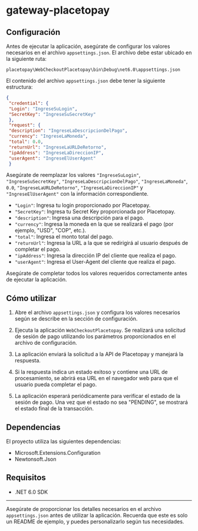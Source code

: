 # gateway-placetopay



## Configuración

Antes de ejecutar la aplicación, asegúrate de configurar los valores necesarios en el archivo `appsettings.json`. El archivo debe estar ubicado en la siguiente ruta:

`placetopay\WebCheckoutPlacetopay\bin\Debug\net6.0\appsettings.json`

El contenido del archivo `appsettings.json` debe tener la siguiente estructura:

```json
{
 "credential": {
 "Login": "IngreseSuLogin",
 "SecretKey": "IngreseSuSecretKey"
 },
 "request": {
 "description": "IngreseLaDescripcionDelPago",
 "currency": "IngreseLaMoneda",
 "total": 0.0,
 "returnUrl": "IngreseLaURLDeRetorno",
 "ipAddress": "IngreseLaDireccionIP",
 "userAgent": "IngreseElUserAgent"
 }
```

Asegúrate de reemplazar los valores `"IngreseSuLogin"`, `"IngreseSuSecretKey"`, `"IngreseLaDescripcionDelPago"`, `"IngreseLaMoneda"`, `0.0`, `"IngreseLaURLDeRetorno"`, `"IngreseLaDireccionIP"` y `"IngreseElUserAgent"` con la información correspondiente.

- `"Login"`: Ingresa tu login proporcionado por Placetopay.
- `"SecretKey"`: Ingresa tu Secret Key proporcionada por Placetopay.
- `"description"`: Ingresa una descripción para el pago.
- `"currency"`: Ingresa la moneda en la que se realizará el pago (por ejemplo, "USD", "COP", etc.).
- `"total"`: Ingresa el monto total del pago.
- `"returnUrl"`: Ingresa la URL a la que se redirigirá al usuario después de completar el pago.
- `"ipAddress"`: Ingresa la dirección IP del cliente que realiza el pago.
- `"userAgent"`: Ingresa el User-Agent del cliente que realiza el pago.

Asegúrate de completar todos los valores requeridos correctamente antes de ejecutar la aplicación.

## Cómo utilizar

1. Abre el archivo `appsettings.json` y configura los valores necesarios según se describe en la sección de configuración.

2. Ejecuta la aplicación `WebCheckoutPlacetopay`. Se realizará una solicitud de sesión de pago utilizando los parámetros proporcionados en el archivo de configuración.

3. La aplicación enviará la solicitud a la API de Placetopay y manejará la respuesta.

4. Si la respuesta indica un estado exitoso y contiene una URL de procesamiento, se abrirá esa URL en el navegador web para que el usuario pueda completar el pago.

5. La aplicación esperará periódicamente para verificar el estado de la sesión de pago. Una vez que el estado no sea "PENDING", se mostrará el estado final de la transacción.

## Dependencias

El proyecto utiliza las siguientes dependencias:

- Microsoft.Extensions.Configuration
- Newtonsoft.Json

## Requisitos

- .NET 6.0 SDK

---

Asegúrate de proporcionar los detalles necesarios en el archivo `appsettings.json` antes de utilizar la aplicación. Recuerda que este es solo un README de ejemplo, y puedes personalizarlo según tus necesidades.